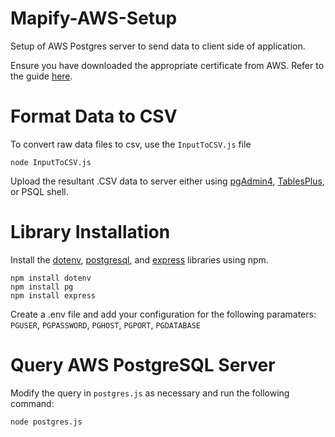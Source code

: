 # Mapify-AWS-Setup

Setup of AWS Postgres server to send data to client side of application. 

Ensure you have downloaded the appropriate certificate from AWS. Refer to the guide <a href="https://docs.aws.amazon.com/AmazonRDS/latest/UserGuide/UsingWithRDS.SSL.html">here</a>.

# Format Data to CSV

To convert raw data files to csv, use the ```InputToCSV.js``` file

```
node InputToCSV.js
```

Upload the resultant .CSV data to server either using <a href="https://www.pgadmin.org/download/pgadmin-4-windows/">pgAdmin4</a>, <a href="https://tableplus.com">TablesPlus</a>, or PSQL shell.

# Library Installation

Install the <a href="https://www.npmjs.com/package/dotenv">dotenv</a>, <a href="https://www.npmjs.com/package/pg">postgresql</a>, and <a href="https://www.npmjs.com/package/express">express</a> libraries using npm.

```
npm install dotenv
npm install pg
npm install express
```

Create a .env file and add your configuration for the following paramaters: ```PGUSER```, ```PGPASSWORD```, ```PGHOST```, ```PGPORT```, ```PGDATABASE```


# Query AWS PostgreSQL Server

Modify the query in ```postgres.js``` as necessary and run the following command:

```
node postgres.js
```